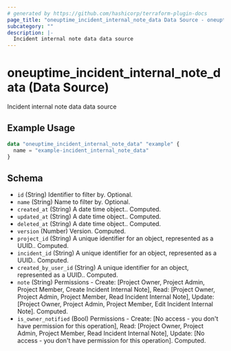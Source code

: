 ```yaml
---
# generated by https://github.com/hashicorp/terraform-plugin-docs
page_title: "oneuptime_incident_internal_note_data Data Source - oneuptime"
subcategory: ""
description: |-
  Incident internal note data data source
---
```


# oneuptime_incident_internal_note_data (Data Source)

Incident internal note data data source

## Example Usage

```terraform
data "oneuptime_incident_internal_note_data" "example" {
  name = "example-incident_internal_note_data"
}
```

## Schema

- `id` (String) Identifier to filter by. Optional.
- `name` (String) Name to filter by. Optional.
- `created_at` (String) A date time object.. Computed.
- `updated_at` (String) A date time object.. Computed.
- `deleted_at` (String) A date time object.. Computed.
- `version` (Number) Version. Computed.
- `project_id` (String) A unique identifier for an object, represented as a UUID.. Computed.
- `incident_id` (String) A unique identifier for an object, represented as a UUID.. Computed.
- `created_by_user_id` (String) A unique identifier for an object, represented as a UUID.. Computed.
- `note` (String) Permissions - Create: [Project Owner, Project Admin, Project Member, Create Incident Internal Note], Read: [Project Owner, Project Admin, Project Member, Read Incident Internal Note], Update: [Project Owner, Project Admin, Project Member, Edit Incident Internal Note]. Computed.
- `is_owner_notified` (Bool) Permissions - Create: [No access - you don't have permission for this operation], Read: [Project Owner, Project Admin, Project Member, Read Incident Internal Note], Update: [No access - you don't have permission for this operation]. Computed.

